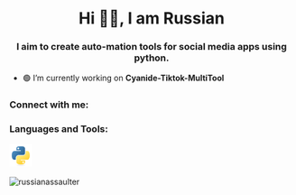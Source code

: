 <h1 align="center">Hi 🙋‍♂️, I am Russian</h1>
<h3 align="center">I aim to create auto-mation tools for social media apps using python.</h3>
<p img align="center"> <alt="Coding" width="500" src="https://gifer.com/en/4xU4">

- 🟢 I’m currently working on **Cyanide-Tiktok-MultiTool**

<h3 align="left">Connect with me:</h3>
<p align="left">
</p>

<h3 align="left">Languages and Tools:</h3>
<p align="left"> <a href="https://www.python.org" target="_blank" rel="noreferrer"> <img src="https://raw.githubusercontent.com/devicons/devicon/master/icons/python/python-original.svg" alt="python" width="40" height="40"/> </a> </p>

<p><img align="center" src="https://github-readme-streak-stats.herokuapp.com/?user=russianassaulter&" alt="russianassaulter" /></p>

